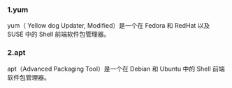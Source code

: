 ### 1.yum

yum（ Yellow dog Updater, Modified）是一个在 Fedora 和 RedHat 以及 SUSE 中的 Shell 前端软件包管理器。

### 2.apt

apt（Advanced Packaging Tool）是一个在 Debian 和 Ubuntu 中的 Shell 前端软件包管理器。